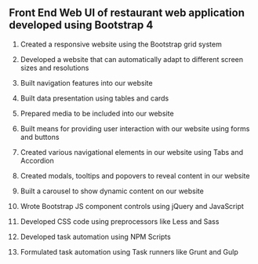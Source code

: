 ## Front End Web UI of restaurant web application developed using Bootstrap 4

1. Created a responsive website using the Bootstrap grid system

2. Developed a website that can automatically adapt to different screen sizes and resolutions

3. Built navigation features into our website

4. Built data presentation using tables and cards

5. Prepared media to be included into our website

6. Built means for providing user interaction with our website using forms and buttons

7. Created various navigational elements in our website using Tabs and Accordion

8. Created modals, tooltips and popovers to reveal content in our website

9. Built a carousel to show dynamic content on our website

10. Wrote Bootstrap JS component controls using jQuery and JavaScript

11. Developed CSS code using preprocessors like Less and Sass

12. Developed task automation using NPM Scripts

13. Formulated task automation using Task runners like Grunt and Gulp
